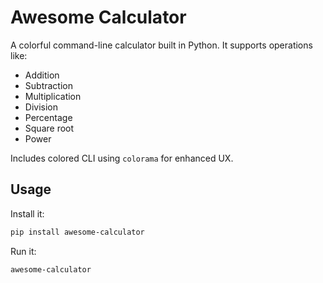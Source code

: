 # Awesome Calculator

A colorful command-line calculator built in Python. It supports operations like:

- Addition
- Subtraction
- Multiplication
- Division
- Percentage
- Square root
- Power

Includes colored CLI using `colorama` for enhanced UX.

## Usage

Install it:

```bash
pip install awesome-calculator
```

Run it:
```bash
awesome-calculator
```